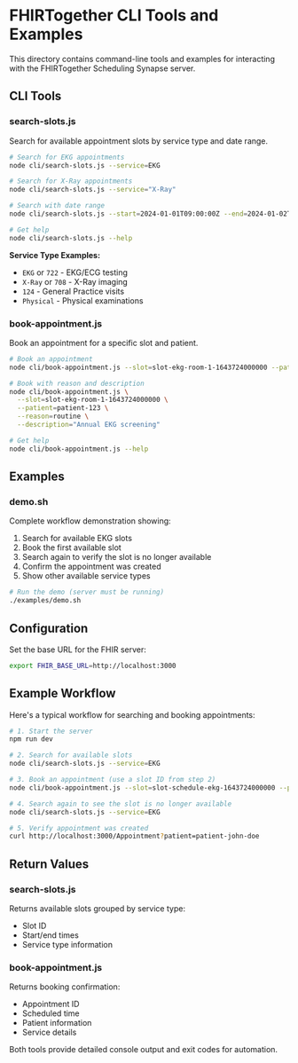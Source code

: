 # FHIRTogether CLI Tools and Examples

This directory contains command-line tools and examples for interacting with the FHIRTogether Scheduling Synapse server.

## CLI Tools

### search-slots.js
Search for available appointment slots by service type and date range.

```bash
# Search for EKG appointments
node cli/search-slots.js --service=EKG

# Search for X-Ray appointments
node cli/search-slots.js --service="X-Ray"

# Search with date range
node cli/search-slots.js --start=2024-01-01T09:00:00Z --end=2024-01-02T17:00:00Z

# Get help
node cli/search-slots.js --help
```

**Service Type Examples:**
- `EKG` or `722` - EKG/ECG testing
- `X-Ray` or `708` - X-Ray imaging  
- `124` - General Practice visits
- `Physical` - Physical examinations

### book-appointment.js
Book an appointment for a specific slot and patient.

```bash
# Book an appointment
node cli/book-appointment.js --slot=slot-ekg-room-1-1643724000000 --patient=patient-123

# Book with reason and description
node cli/book-appointment.js \
  --slot=slot-ekg-room-1-1643724000000 \
  --patient=patient-123 \
  --reason=routine \
  --description="Annual EKG screening"

# Get help
node cli/book-appointment.js --help
```

## Examples

### demo.sh
Complete workflow demonstration showing:
1. Search for available EKG slots
2. Book the first available slot
3. Search again to verify the slot is no longer available
4. Confirm the appointment was created
5. Show other available service types

```bash
# Run the demo (server must be running)
./examples/demo.sh
```

## Configuration

Set the base URL for the FHIR server:
```bash
export FHIR_BASE_URL=http://localhost:3000
```

## Example Workflow

Here's a typical workflow for searching and booking appointments:

```bash
# 1. Start the server
npm run dev

# 2. Search for available slots
node cli/search-slots.js --service=EKG

# 3. Book an appointment (use a slot ID from step 2)
node cli/book-appointment.js --slot=slot-schedule-ekg-1643724000000 --patient=patient-john-doe

# 4. Search again to see the slot is no longer available
node cli/search-slots.js --service=EKG

# 5. Verify appointment was created
curl http://localhost:3000/Appointment?patient=patient-john-doe
```

## Return Values

### search-slots.js
Returns available slots grouped by service type:
- Slot ID
- Start/end times
- Service type information

### book-appointment.js  
Returns booking confirmation:
- Appointment ID
- Scheduled time
- Patient information
- Service details

Both tools provide detailed console output and exit codes for automation.